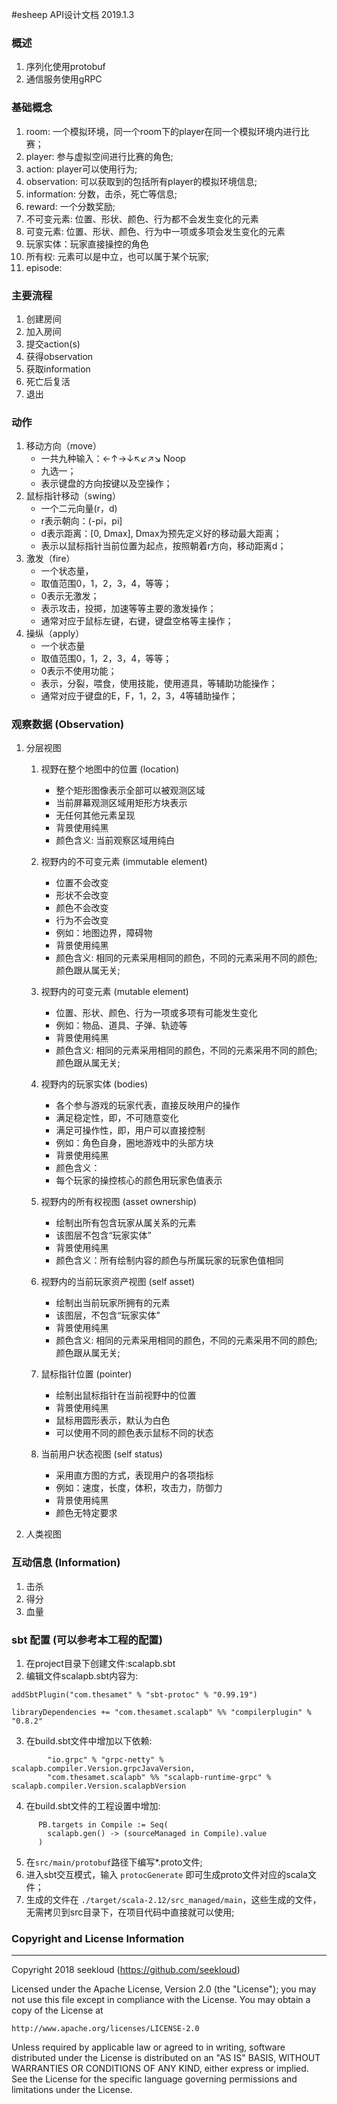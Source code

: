 #esheep API设计文档 2019.1.3


### 概述
1. 序列化使用protobuf
2. 通信服务使用gRPC


### 基础概念
1. room: 一个模拟环境，同一个room下的player在同一个模拟环境内进行比赛；
2. player: 参与虚拟空间进行比赛的角色;
3. action: player可以使用行为;
4. observation: 可以获取到的包括所有player的模拟环境信息;
5. information: 分数，击杀，死亡等信息;
6. reward: 一个分数奖励;
7. 不可变元素: 位置、形状、颜色、行为都不会发生变化的元素
8. 可变元素: 位置、形状、颜色、行为中一项或多项会发生变化的元素
9. 玩家实体：玩家直接操控的角色
10. 所有权: 元素可以是中立，也可以属于某个玩家;
11. episode:  


### 主要流程
1. 创建房间
2. 加入房间
3. 提交action(s)
4. 获得observation
5. 获取information
6. 死亡后复活
7. 退出



### 动作
1. 移动方向（move）
    * 一共九种输入：←↑→↓↖↙↗↘ Noop
    * 九选一；
    * 表示键盘的方向按键以及空操作；
2. 鼠标指针移动（swing）
    * 一个二元向量(r，d)
    * r表示朝向：\(-pi，pi\]
    * d表示距离：\[0, Dmax\], Dmax为预先定义好的移动最大距离；
    * 表示以鼠标指针当前位置为起点，按照朝着r方向，移动距离d；
3. 激发（fire）
    * 一个状态量，
    * 取值范围0，1，2，3，4，等等；
    * 0表示无激发；
    * 表示攻击，投掷，加速等等主要的激发操作；
    * 通常对应于鼠标左键，右键，键盘空格等主操作；
4. 操纵（apply）
    * 一个状态量
    * 取值范围0，1，2，3，4，等等；
    * 0表示不使用功能；
    * 表示，分裂，喂食，使用技能，使用道具，等辅助功能操作；
    * 通常对应于键盘的E，F，1，2，3，4等辅助操作；


### 观察数据 (Observation)
1. 分层视图  

    1.  视野在整个地图中的位置 (location)         
        * 整个矩形图像表示全部可以被观测区域    
        * 当前屏幕观测区域用矩形方块表示    
        * 无任何其他元素呈现    
        * 背景使用纯黑    
        * 颜色含义: 当前观察区域用纯白    

    2.  视野内的不可变元素  (immutable element)  
        * 位置不会改变      
        * 形状不会改变    
        * 颜色不会改变    
        * 行为不会改变    
        * 例如：地图边界，障碍物    
        * 背景使用纯黑    
        * 颜色含义: 相同的元素采用相同的颜色，不同的元素采用不同的颜色; 颜色跟从属无关;     
        
    3. 视野内的可变元素  (mutable element)  
        * 位置、形状、颜色、行为一项或多项有可能发生变化    
        * 例如：物品、道具、子弹、轨迹等      
        * 背景使用纯黑      
        * 颜色含义: 相同的元素采用相同的颜色，不同的元素采用不同的颜色; 颜色跟从属无关;     
        
    4. 视野内的玩家实体 (bodies)    
        * 各个参与游戏的玩家代表，直接反映用户的操作    
        * 满足稳定性，即，不可随意变化    
        * 满足可操作性，即，用户可以直接控制    
        * 例如：角色自身，圈地游戏中的头部方块    
        * 背景使用纯黑    
        * 颜色含义：    
        * 每个玩家的操控核心的颜色用玩家色值表示    
        
    5. 视野内的所有权视图 (asset ownership)   
        * 绘制出所有包含玩家从属关系的元素
        * 该图层不包含“玩家实体”    
        * 背景使用纯黑    
        * 颜色含义：所有绘制内容的颜色与所属玩家的玩家色值相同    
        
    6. 视野内的当前玩家资产视图 (self asset)      
        * 绘制出当前玩家所拥有的元素
        * 该图层，不包含“玩家实体”    
        * 背景使用纯黑    
        * 颜色含义: 相同的元素采用相同的颜色，不同的元素采用不同的颜色; 颜色跟从属无关;     
        
    7. 鼠标指针位置 (pointer)  
        * 绘制出鼠标指针在当前视野中的位置    
        * 背景使用纯黑    
        * 鼠标用圆形表示，默认为白色
        * 可以使用不同的颜色表示鼠标不同的状态       
             
    8. 当前用户状态视图  (self status)  
        * 采用直方图的方式，表现用户的各项指标    
        * 例如：速度，长度，体积，攻击力，防御力    
        * 背景使用纯黑    
        * 颜色无特定要求     

        
2. 人类视图


### 互动信息 (Information)
1. 击杀
2. 得分
3. 血量




### sbt 配置 (可以参考本工程的配置)
1. 在project目录下创建文件:scalapb.sbt
2. 编辑文件scalapb.sbt内容为:
```
addSbtPlugin("com.thesamet" % "sbt-protoc" % "0.99.19")

libraryDependencies += "com.thesamet.scalapb" %% "compilerplugin" % "0.8.2"
```
3. 在build.sbt文件中增加以下依赖:
```
        "io.grpc" % "grpc-netty" % scalapb.compiler.Version.grpcJavaVersion,
        "com.thesamet.scalapb" %% "scalapb-runtime-grpc" % scalapb.compiler.Version.scalapbVersion
```
4. 在build.sbt文件的工程设置中增加:
```
      PB.targets in Compile := Seq(
        scalapb.gen() -> (sourceManaged in Compile).value
      )
```
5. 在`src/main/protobuf`路径下编写*.proto文件;
6. 进入sbt交互模式，输入 `protocGenerate` 即可生成proto文件对应的scala文件；
7. 生成的文件在 `./target/scala-2.12/src_managed/main`，这些生成的文件，无需拷贝到src目录下，在项目代码中直接就可以使用;



### Copyright and License Information

---
Copyright 2018 seekloud (https://github.com/seekloud)

Licensed under the Apache License, Version 2.0 (the "License");
you may not use this file except in compliance with the License.
You may obtain a copy of the License at

    http://www.apache.org/licenses/LICENSE-2.0

Unless required by applicable law or agreed to in writing, software
distributed under the License is distributed on an "AS IS" BASIS,
WITHOUT WARRANTIES OR CONDITIONS OF ANY KIND, either express or implied.
See the License for the specific language governing permissions and
limitations under the License.








